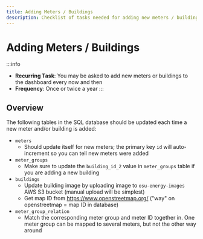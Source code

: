 ```yaml
---
title: Adding Meters / Buildings
description: Checklist of tasks needed for adding new meters / buildings
---
```


# Adding Meters / Buildings

:::info
- **Recurring Task**: You may be asked to add new meters or buildings to the dashboard every now and then
- **Frequency**: Once or twice a year
:::

## Overview

The following tables in the SQL database should be updated each time a new meter and/or building is added:

- `meters`
  - Should update itself for new meters; the primary key `id` will auto-increment so you can tell new meters were added
- `meter_groups`
  - Make sure to update the `building_id_2` value in `meter_groups` table if you are adding a new building
- `buildings`
  - Update building image by uploading image to `osu-energy-images` AWS S3 bucket (manual upload will be simplest)
  - Get map ID from https://www.openstreetmap.org/ ("way" on openstreetmap = map ID in database)
- `meter_group_relation`
  - Match the corresponding meter group and meter ID together in. One meter group can be mapped to several meters, but not the other way around
